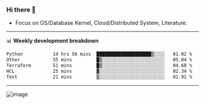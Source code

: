 ### Hi there 👋
<!-- * Daily Meditation via Leetcode/Competitive-Programming. -->
* Focus on OS/Database Kernel, Cloud/Distributed System, Literature.

-------

📊 **Weekly development breakdown**
<!--START_SECTION:waka-->

```txt
Python           14 hrs 56 mins  ████████████████████▒░░░░   81.02 %
Other            55 mins         █▒░░░░░░░░░░░░░░░░░░░░░░░   05.04 %
Terraform        51 mins         █▒░░░░░░░░░░░░░░░░░░░░░░░   04.68 %
HCL              25 mins         ▓░░░░░░░░░░░░░░░░░░░░░░░░   02.34 %
Text             21 mins         ▒░░░░░░░░░░░░░░░░░░░░░░░░   01.91 %
```

<!--END_SECTION:waka-->

-------

<!-- [![Leetcode Stats](https://leetcard.jacoblin.cool/hzhang413?font=Fira+Mono)](https://leetcode.com/fxrc) -->
![image](./cyberpunk-ghost-in-the-shell.gif)
<!--![image](./gis-archive.png)-->
